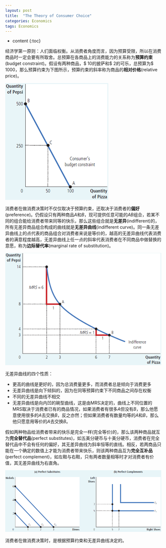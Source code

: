 ```yaml
---
layout: post
title:  "The Theory of Consumer Choice"
categories: Economics
tags: Economics
---
```


* content
{:toc}

经济学第一原则：人们面临权衡。从消费者角度而言，因为预算受限，所以在消费商品时一定会要有所取舍。总预算在各商品上的消费能力的关系称为**预算约束**(budget constraint)。假设有两种商品，\$ $10$的披萨和\$ $2$的可乐，总预算为\$ $1000$，那么预算约束为下图所示，预算约束的斜率称为商品的**相对价格**(relative price)。

![](/img/2019-10-22_21-16-16.bmp)

消费者在做消费决策时不仅仅取决于预算约束，还取决于消费者的**偏好**(preference)。仍假设只有两种商品$A$和$B$，现可提供任意可能的$AB$组合，若某不同的组合能给消费者带来同等的快乐，那么这些组合就是**无差异**(indifferent)的，所有无差异商品组合构成的曲线就是**无差异曲线**(indifferent curve)。同一条无差异曲线上的点代表的商品组合对消费者来说是等价的，越高的无差异曲线代表消费者的满意程度越高，无差异曲线上任一点的斜率代表消费者在不同商品中做替换的意愿，称为**边际替代率**(marginal rate of substitution)。

![](/img/2019-10-22_21-27-03.bmp)

无差异曲线的四个性质：

- 更高的曲线是更好的，因为总消费量更多，而消费者总是倾向于消费更多
- 无差异曲线是向下倾斜的，因为在同等预算约束下不同商品之间存在权衡
- 不同的无差异曲线不相交
- 无差异曲线是向内凹的碗型曲线，这是由MRS决定的，曲线上不同位置的MRS取决于消费者已有的商品情况，如果消费者有很多$A$但没有$B$，那么他愿意使用很多的$A$去交换$B$，反之亦然；但如果消费者有数量均等的$A$和$B$，那么他只愿意用等价的$A$去交换$B$。

假如两种物品给消费者带来的快乐是完全一样(完全等价)的，那么该两种商品就互为**完全替代品**(perfect substitutes)，如五美分硬币与十美分硬币，消费者在完全替代品中不会有任何的偏好，其无差异曲线为斜率恒等的直线。相反，若两商品只能在一个确定的数值上才能为消费者带来快乐，则该两种商品互为**完全互补品**(perfect complement)，如左鞋与右鞋，只有两者数量相等时才对消费者有价值，其无差异曲线为右直角。

![](/img/2019-10-22_22-17-27.bmp)

消费者在做消费决策时，是根据预算约束和无差异曲线决定的。
